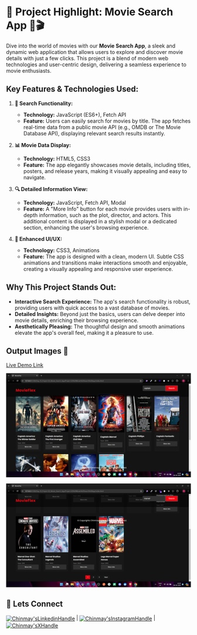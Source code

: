# 🚀 **Project Highlight: Movie Search App 🍿🎬**

Dive into the world of movies with our **Movie Search App**, a sleek and dynamic web application that allows users to explore and discover movie details with just a few clicks. This project is a blend of modern web technologies and user-centric design, delivering a seamless experience to movie enthusiasts.

## **Key Features & Technologies Used:**

1. **🎯 Search Functionality:**

   - **Technology:** JavaScript (ES6+), Fetch API
   - **Feature:** Users can easily search for movies by title. The app fetches real-time data from a public movie API (e.g., OMDB or The Movie Database API), displaying relevant search results instantly.

2. **📊 Movie Data Display:**

   - **Technology:** HTML5, CSS3
   - **Feature:** The app elegantly showcases movie details, including titles, posters, and release years, making it visually appealing and easy to navigate.

3. **🔍 Detailed Information View:**

   - **Technology:** JavaScript, Fetch API, Modal
   - **Feature:** A "More Info" button for each movie provides users with in-depth information, such as the plot, director, and actors. This additional content is displayed in a stylish modal or a dedicated section, enhancing the user's browsing experience.

4. **💅 Enhanced UI/UX:**
   - **Technology:** CSS3, Animations
   - **Feature:** The app is designed with a clean, modern UI. Subtle CSS animations and transitions make interactions smooth and enjoyable, creating a visually appealing and responsive user experience.

## **Why This Project Stands Out:**

- **Interactive Search Experience:** The app's search functionality is robust, providing users with quick access to a vast database of movies.
- **Detailed Insights:** Beyond just the basics, users can delve deeper into movie details, enriching their browsing experience.
- **Aesthetically Pleasing:** The thoughtful design and smooth animations elevate the app's overall feel, making it a pleasure to use.

## Output Images 🌟

[Live Demo Link ](https://movieflex-chaicode.netlify.app/)

![Image1](Image1.png)

![Image2](Image2.png)

## 📩 Lets Connect

<a href="https://www.linkedin.com/in/chinmay-sharad-kaitade/" target="blank"><img align="center" src="https://img.shields.io/badge/linkedin-%230077B5.svg?style=for-the-badge&logo=linkedin&logoColor=white" alt="Chinmay'sLinkedinHandle" title="LinkedIn"/></a> | <a href="https://www.instagram.com/chinmaykaitade_hunter/" target="blank"><img align="center" src="https://img.shields.io/badge/Instagram-%23E4405F.svg?style=for-the-badge&logo=Instagram&logoColor=white" alt="Chinmay'sInstagramHandle" title="Instagram"/></a> | <a href="https://x.com/chinmaydotcom" target="blank"><img align="center" src="https://img.shields.io/badge/X-%23000000.svg?style=for-the-badge&logo=X&logoColor=white" alt="Chinmay'sXHandle" title="X"/></a>
